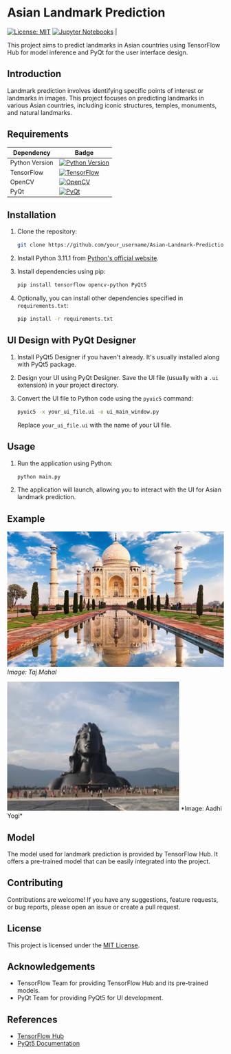 # Asian Landmark Prediction

[![License: MIT](https://img.shields.io/badge/License-MIT-yellow.svg)](https://opensource.org/licenses/MIT)
[![Jupyter Notebooks](https://img.shields.io/badge/Jupyter%20Notebooks-2.0.0-orange?style=for-the-badge&logo=jupyter)](https://jupyter.org/) |

This project aims to predict landmarks in Asian countries using TensorFlow Hub for model inference and PyQt for the user interface design.

## Introduction

Landmark prediction involves identifying specific points of interest or landmarks in images. This project focuses on predicting landmarks in various Asian countries, including iconic structures, temples, monuments, and natural landmarks.

## Requirements

| Dependency | Badge |
|------------|-------|
| Python Version | [![Python Version](https://img.shields.io/badge/Python-3.11.1-blue.svg)](https://www.python.org/downloads/release/python-3111/) |
| TensorFlow | [![TensorFlow](https://img.shields.io/badge/TensorFlow-2.x-orange.svg)](https://www.tensorflow.org/) |
| OpenCV | [![OpenCV](https://img.shields.io/badge/OpenCV-4.x-green.svg)](https://opencv.org/) |
| PyQt | [![PyQt](https://img.shields.io/badge/PyQt-5.x-blueviolet.svg)](https://riverbankcomputing.com/software/pyqt/intro) |



## Installation

1. Clone the repository:

    ```bash
    git clone https://github.com/your_username/Asian-Landmark-Prediction.git
    ```

2. Install Python 3.11.1 from [Python's official website](https://www.python.org/downloads/release/python-3111/).

3. Install dependencies using pip:

    ```bash
    pip install tensorflow opencv-python PyQt5
    ```

4. Optionally, you can install other dependencies specified in `requirements.txt`:

    ```bash
    pip install -r requirements.txt
    ```

## UI Design with PyQt Designer

1. Install PyQt5 Designer if you haven't already. It's usually installed along with PyQt5 package.

2. Design your UI using PyQt Designer. Save the UI file (usually with a `.ui` extension) in your project directory.

3. Convert the UI file to Python code using the `pyuic5` command:

    ```bash
    pyuic5 -x your_ui_file.ui -o ui_main_window.py
    ```

    Replace `your_ui_file.ui` with the name of your UI file.

## Usage

1. Run the application using Python:

    ```bash
    python main.py
    ```

2. The application will launch, allowing you to interact with the UI for Asian landmark prediction.

## Example

![Taj Mahal](taj.jpg)
*Image: Taj Mahal*

<img src="aadhi%20yogi.jpeg" alt="Aadhi Yogi" width="400" height="300">
*Image: Aadhi Yogi*

## Model

The model used for landmark prediction is provided by TensorFlow Hub. It offers a pre-trained model that can be easily integrated into the project.

## Contributing

Contributions are welcome! If you have any suggestions, feature requests, or bug reports, please open an issue or create a pull request.

## License

This project is licensed under the [MIT License](LICENSE).

## Acknowledgements

- TensorFlow Team for providing TensorFlow Hub and its pre-trained models.
- PyQt Team for providing PyQt5 for UI development.

## References

- [TensorFlow Hub](https://www.tensorflow.org/hub)
- [PyQt5 Documentation](https://doc.qt.io/qtforpython/index.html)
